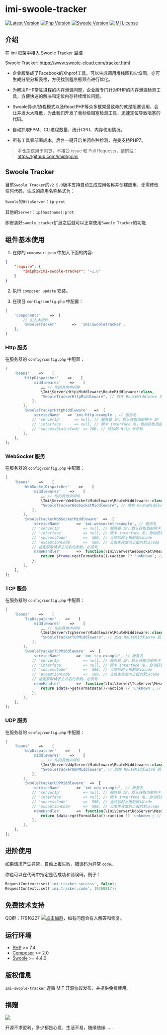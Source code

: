 # imi-swoole-tracker

[![Latest Version](https://img.shields.io/packagist/v/imiphp/imi-swoole-tracker.svg)](https://packagist.org/packages/imiphp/imi-swoole-tracker)
[![Php Version](https://img.shields.io/badge/php-%3E=7.1-brightgreen.svg)](https://secure.php.net/)
[![Swoole Version](https://img.shields.io/badge/swoole-%3E=4.4.0-brightgreen.svg)](https://github.com/swoole/swoole-src)
[![IMI License](https://img.shields.io/github/license/imiphp/imi-swoole-tracker.svg)](https://github.com/imiphp/imi-swoole-tracker/blob/master/LICENSE)

## 介绍

在 imi 框架中接入 Swoole Tracker 监控

Swoole Tracker: https://www.swoole-cloud.com/tracker.html

* 企业版集成了Facebook的Xhprof工具，可以生成调用堆栈图和火焰图，亦可生成分层分析表格，方便找到程序瓶颈点进行优化。

* 为解决PHP常驻进程的内存泄漏问题，企业版专门针对PHP的内存泄漏检测工具，方便快速的解决和定位内存持续增长问题。

* Swoole异步/协程模式以及ReactPHP等众多框架最致命的就是阻塞调用，会让并发大大降低，为此我们开发了毫秒级阻塞检测工具，迅速定位导致阻塞的代码。

* 自动抓取FPM、CLI进程数量，统计CPU、内存使用情况。

* 所有工具零部署成本，后台一键开启关闭各种检测，完美支持PHP7。

> 本仓库仅用于浏览，不接受 issue 和 Pull Requests，请前往：<https://github.com/imiphp/imi>

## Swoole Tracker

目前`Swoole Tracker`的`v2.5.0`版本支持自动生成应用名称并创建应用，无需修改任何代码，生成的应用名称格式为：

`Swoole`的`HttpServer`：`ip:prot`

其他的`Server`：`ip(hostname):prot`

即安装好`swoole_tracker`扩展之后就可以正常使用`Swoole Tracker`的功能

## 组件基本使用

1. 在你的 `composer.json` 中加入下面的内容:

```json
{
    "require": {
        "imiphp/imi-swoole-tracker": "~1.0"
    }
}
```

2. 执行 `composer update` 安装。

3. 在项目 `config/config.php` 中配置：

```php
[
    'components'    =>  [
        // 引入本组件
        'SwooleTracker'       =>  'Imi\SwooleTracker',
    ],
]
```

### Http 服务

在服务器的 `config/config.php` 中配置：

```php
[
    'beans'    =>    [
        'HttpDispatcher'    =>    [
            'middlewares'    =>    [
                …… // 你的其他中间件
                \Imi\Server\Http\Middleware\RouteMiddleware::class,
                "SwooleTrackerHttpMiddleware", // 放在 RouteMiddlware 后
            ],
        ],
        'SwooleTrackerHttpMiddleware'   =>  [
            'serviceName'   => 'imi-http-example', // 服务名
            // 'serverIp'      => null, // 服务器 IP，默认获取当前网卡 IP
            // 'interface'     => null, // 网卡 interface 名，自动获取当前网卡IP时有效
            // 'successStatusCode' => 200, // 成功的 Http 状态码
        ],
    ],
];
```

### WebSocket 服务

在服务器的 `config/config.php` 中配置：

```php
[
    'beans'    =>    [
        'WebSocketDispatcher'    =>    [
            'middlewares'    =>    [
                …… // 你的其他中间件
                \Imi\Server\WebSocket\Middleware\RouteMiddleware::class,
                "SwooleTrackerWebSocketMiddleware", // 放在 RouteMiddlware 后
            ],
        ],
        'SwooleTrackerWebSocketMiddleware'  =>  [
            'serviceName'       => 'imi-websocket-example', // 服务名
            // 'serverIp'          => null, // 服务器 IP，默认获取当前网卡 IP
            // 'interface'         => null, // 网卡 interface 名，自动获取当前网卡IP时有效
            // 'successCode'       =>  500, // 当成功时上报的默认code
            // 'exceptionCode'     =>  500, // 当发生异常时上报的默认code
            // 指定获取请求方法名的参数，必须有
            'nameHandler'       =>  function(\Imi\Server\WebSocket\Message\IFrame $frame){
                return $frame->getFormatData()->action ?? 'unknown'; // 代码仅供参考
            },
        ],
    ],
];
```

### TCP 服务

在服务器的 `config/config.php` 中配置：

```php
[
    'beans'    =>    [
        'TcpDispatcher'    =>    [
            'middlewares'    =>    [
                …… // 你的其他中间件
                \Imi\Server\TcpServer\Middleware\RouteMiddleware::class,
                "SwooleTrackerTCPMiddleware", // 放在 RouteMiddlware 后
            ],
        ],
        'SwooleTrackerTCPMiddleware'  =>  [
            'serviceName'       => 'imi-tcp-example', // 服务名
            // 'serverIp'          => null, // 服务器 IP，默认获取当前网卡 IP
            // 'interface'         => null, // 网卡 interface 名，自动获取当前网卡IP时有效
            // 'successCode'       =>  500, // 当成功时上报的默认code
            // 'exceptionCode'     =>  500, // 当发生异常时上报的默认code
            // 指定获取请求方法名的参数，必须有
            'nameHandler'       =>  function(\Imi\Server\TcpServer\Message\IReceiveData $data){
                return $data->getFormatData()->action ?? 'unknown'; // 代码仅供参考
            },
        ],
    ],
];
```

### UDP 服务

在服务器的 `config/config.php` 中配置：

```php
[
    'beans'    =>    [
        'UdpDispatcher'    =>    [
            'middlewares'    =>    [
                …… // 你的其他中间件
                \Imi\Server\UdpServer\Middleware\RouteMiddleware::class,
                "SwooleTrackerUDPMiddleware", // 放在 RouteMiddlware 后
            ],
        ],
        'SwooleTrackerUDPMiddleware'  =>  [
            'serviceName'       => 'imi-udp-example', // 服务名
            // 'serverIp'          => null, // 服务器 IP，默认获取当前网卡 IP
            // 'interface'         => null, // 网卡 interface 名，自动获取当前网卡IP时有效
            // 'successCode'       =>  500, // 当成功时上报的默认code
            // 'exceptionCode'     =>  500, // 当发生异常时上报的默认code
            'nameHandler'       =>  function(\Imi\Server\UdpServer\Message\IPacketData $data){
                return $data->getFormatData()->action ?? 'unknown'; // 代码仅供参考
            },
        ],
    ],
];
```

## 进阶使用

如果请求产生异常，自动上报失败，错误码为异常 `code`。

你也可以在代码中指定是否成功和错误码，例子：

```php
RequestContext::set('imi.tracker.success', false);
RequestContext::set('imi.tracker.code', 19260817);
```

## 免费技术支持

QQ群：17916227 [![点击加群](https://pub.idqqimg.com/wpa/images/group.png "点击加群")](https://jq.qq.com/?_wv=1027&k=5wXf4Zq)，如有问题会有人解答和修复。

## 运行环境

- [PHP](https://php.net/) >= 7.4
- [Composer](https://getcomposer.org/) >= 2.0
- [Swoole](https://www.swoole.com/) >= 4.4.0

## 版权信息

`imi-swoole-tracker` 遵循 MIT 开源协议发布，并提供免费使用。

## 捐赠

<img src="https://cdn.jsdelivr.net/gh/imiphp/imi@dev/res/pay.png"/>

开源不求盈利，多少都是心意，生活不易，随缘随缘……
